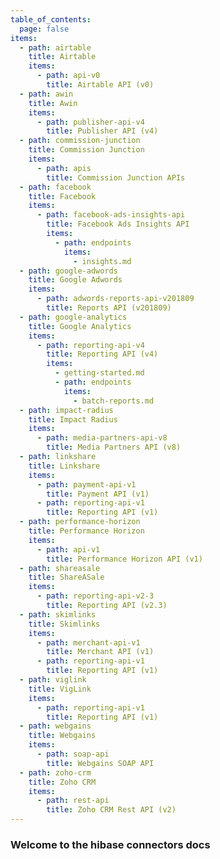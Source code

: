 ```yaml
---
table_of_contents:
  page: false
items:
  - path: airtable
    title: Airtable
    items:
      - path: api-v0
        title: Airtable API (v0)
  - path: awin
    title: Awin
    items:
      - path: publisher-api-v4
        title: Publisher API (v4)
  - path: commission-junction
    title: Commission Junction
    items:
      - path: apis
        title: Commission Junction APIs
  - path: facebook
    title: Facebook
    items:
      - path: facebook-ads-insights-api
        title: Facebook Ads Insights API
        items:
          - path: endpoints
            items:
              - insights.md
  - path: google-adwords
    title: Google Adwords
    items:
      - path: adwords-reports-api-v201809
        title: Reports API (v201809)
  - path: google-analytics
    title: Google Analytics
    items:
      - path: reporting-api-v4
        title: Reporting API (v4)
        items:
          - getting-started.md
          - path: endpoints
            items:
              - batch-reports.md
  - path: impact-radius
    title: Impact Radius
    items:
      - path: media-partners-api-v8
        title: Media Partners API (v8)
  - path: linkshare
    title: Linkshare
    items:
      - path: payment-api-v1
        title: Payment API (v1)
      - path: reporting-api-v1
        title: Reporting API (v1)
  - path: performance-horizon
    title: Performance Horizon
    items:
      - path: api-v1
        title: Performance Horizon API (v1)
  - path: shareasale
    title: ShareASale
    items:
      - path: reporting-api-v2-3
        title: Reporting API (v2.3)
  - path: skimlinks
    title: Skimlinks
    items:
      - path: merchant-api-v1
        title: Merchant API (v1)
      - path: reporting-api-v1
        title: Reporting API (v1)
  - path: viglink
    title: VigLink
    items:
      - path: reporting-api-v1
        title: Reporting API (v1)
  - path: webgains
    title: Webgains
    items:
      - path: soap-api
        title: Webgains SOAP API
  - path: zoho-crm
    title: Zoho CRM
    items:
      - path: rest-api
        title: Zoho CRM Rest API (v2)
---
```


### Welcome to the hibase connectors docs